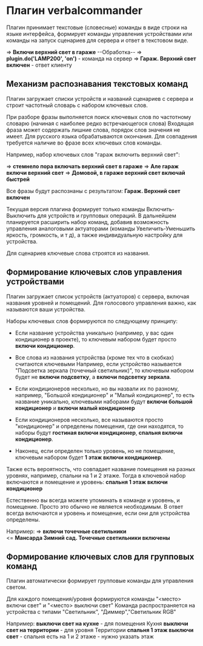 # Плагин verbalcommander

Плагин принимает текстовые (словесные) команды в виде строки на языке интерфейса, формирует команды управления устройствами или команды на запуск сценариев для сервера и ответ в текстовом виде.

=> **Включи верхний свет в гараже**   --Обработка-- => **plugin.do('LAMP200', 'on')** - команда на сервер
                                                    => **Гараж. Верхний свет включен** - ответ клиенту                                            
## Механизм распознавания текстовых команд 

Плагин загружает списки устройств и названий сценариев с сервера и строит частотный словарь с набором ключевых слов.

При разборе фразы выполняется поиск ключевых слов по частотному словарю (начиная с наиболее редко встречающегося слова) Входящая фраза может содержать лишние слова, порядок слов значения не имеет. 
Для русского языка обрабатываются окончания. Для совпадения требуется наличие во фразе всех ключевых слов команды.

Например, набор ключевых слов "гараж включить верхний свет": 

=> **стемнело пора включать верхний свет в гараже** 
=> **Але гараж включи верхний свет** 
=> **Домовой, в гараже верхний свет включай быстрей** 

Все фразы будут распознаны c результатом:  **Гараж. Верхний свет включен** 

Текущая версия плагина формирует только команды Включить-Выключить для устройств и групповых операций. 
В дальнейшем планируется расширить набор команд, добавив возможность управления аналоговыми актуаторами (команды Увеличить-Уменьшить яркость, громкость, и т д), а также индивидуальную настройку для устройства.

Для сценариев ключевые слова строятся из названия.


## Формирование ключевых слов управления устройствами

Плагин загружает список устройств (актуаторов) с сервера, включая названия уровней и помещений. Для голосового управления важно, как называются ваши устройства.

Наборы ключевых слов формируются по следующему принципу:

* Если название устройства уникально (например, у вас один кондиционер в проекте), то ключевым набором будет просто **включи кондиционер**.

* Все слова из названия устройства (кроме тех что в скобках) считаются ключевыми
Например, если устройство называется "Подсветка зеркала (точечный светильник)", то ключевым набором будет не **включи подсветку**, а **включи подсветку зеркала**. 

* Если кондиционеров несколько, но вы назвали их по разному, например, "Большой кондиционер" и  "Малый кондиционер", то есть название уникально, ключевыми наборами будут  **включи большой кондиционер** и **включи малый кондиционер**

* Если кондиционеров несколько, все называются просто "кондиционер" и определены помещения, где они находятся, то наборы будут **гостиная включи кондиционер**, **спальня включи кондиционер**. 

* Наконец, если определен только уровень, но не помещение, ключевым набором будет **1 этаж включи кондиционер**. 

Также есть вероятность, что совпадает название помещения на разных уровнях, например, спальни на 1 и 2 этаже. Тогда в ключевой набор включаются и помещение и уровень: **спальня 1 этаж включи кондиционер**

Естественно вы всегда можете упоминать в команде и уровень, и помещение. Просто это обычно не является необходимым. В ответ всегда включаются и уровень и помещение, если они для устройства определены.

Например: 
=> **включи точечные светильники**  
<= **Мансарда Зимний сад. Точечные светильники включены**


## Формирование ключевых слов для групповых команд

Плагин автоматически формирует групповые команды для управления светом.

Для каждого помещения/уровня формируются команды "<место> включи свет" и  "<место> выключи свет"
Команда распространяется на устройства с типами "Светильник", "Диммер","Светильник RGB"

Например:
 **выключи свет на кухне** - для помещения Кухня
 **выключи свет на территории** - для уровня Территории
 **спальня 1 этаж выключи свет** - спальня есть на 1 и 2 этаже - нужно указать этаж









